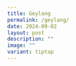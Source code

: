 ```yaml
---
title: Geylang
permalink: /geylang/
date: 2024-09-02
layout: post
description: ""
image: ""
variant: tiptap
---
```

